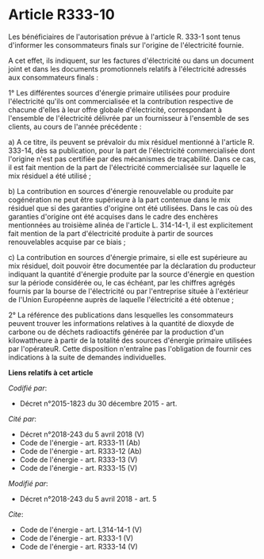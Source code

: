 # Article R333-10

Les bénéficiaires de l'autorisation prévue à l'article R. 333-1 sont tenus d'informer les consommateurs finals sur l'origine
de l'électricité fournie. 

A cet effet, ils indiquent, sur les factures d'électricité ou dans un document joint et dans les documents promotionnels
relatifs à l'électricité adressés aux consommateurs finals : 

1° Les différentes sources d'énergie primaire utilisées pour produire l'électricité qu'ils ont commercialisée et la
contribution respective de chacune d'elles à leur offre globale d'électricité, correspondant à l'ensemble de l'électricité
délivrée par un fournisseur à l'ensemble de ses clients, au cours de l'année précédente : 

a) A ce titre, ils peuvent se prévaloir du mix résiduel mentionné à l'article R. 333-14, dès sa publication, pour la part de
l'électricité commercialisée dont l'origine n'est pas certifiée par des mécanismes de traçabilité. Dans ce cas, il est fait
mention de la part de l'électricité commercialisée sur laquelle le mix résiduel a été utilisé ; 

b) La contribution en sources d'énergie renouvelable ou produite par cogénération ne peut être supérieure à la part contenue
dans le mix résiduel que si des garanties d'origine ont été utilisées. Dans le cas où des garanties d'origine ont été
acquises dans le cadre des enchères mentionnées au troisième alinéa de l'article L. 314-14-1, il est explicitement fait
mention de la part d'électricité produite à partir de sources renouvelables acquise par ce biais ; 

c) La contribution en sources d'énergie primaire, si elle est supérieure au mix résiduel, doit pouvoir être documentée par la
déclaration du producteur indiquant la quantité d'énergie produite par la source d'énergie en question sur la période
considérée ou, le cas échéant, par les chiffres agrégés fournis par la bourse de l'électricité ou par l'entreprise située à
l'extérieur de l'Union Européenne auprès de laquelle l'électricité a été obtenue ; 

2° La référence des publications dans lesquelles les consommateurs peuvent trouver les informations relatives à la quantité
de dioxyde de carbone ou de déchets radioactifs générée par la production d'un kilowattheure à partir de la totalité des
sources d'énergie primaire utilisées par l'opérateuR. Cette disposition n'entraîne pas l'obligation de fournir ces
indications à la suite de demandes individuelles.

**Liens relatifs à cet article**

_Codifié par_:

  - Décret n°2015-1823 du 30 décembre 2015 - art.

_Cité par_:

  - Décret n°2018-243 du 5 avril 2018 (V)
  - Code de l'énergie - art. R333-11 (Ab)
  - Code de l'énergie - art. R333-12 (Ab)
  - Code de l'énergie - art. R333-13 (V)
  - Code de l'énergie - art. R333-15 (V)

_Modifié par_:

  - Décret n°2018-243 du 5 avril 2018 - art. 5

_Cite_:

  - Code de l'énergie - art. L314-14-1 (V)
  - Code de l'énergie - art. R333-1 (V)
  - Code de l'énergie - art. R333-14 (V)
